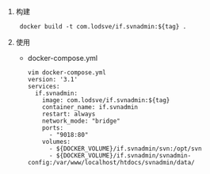 1. 构建

        docker build -t com.lodsve/if.svnadmin:${tag} .

2. 使用
    - docker-compose.yml

          vim docker-compose.yml
          version: '3.1'
          services:
            if.svnadmin:
              image: com.lodsve/if.svnadmin:${tag}
              container_name: if.svnadmin
              restart: always
              network_mode: "bridge"
              ports:
                - "9018:80"
              volumes:
                - ${DOCKER_VOLUME}/if.svnadmin/svn:/opt/svn
                - ${DOCKER_VOLUME}/if.svnadmin/svnadmin-config:/var/www/localhost/htdocs/svnadmin/data/